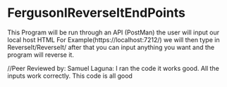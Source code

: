 # FergusonIReverseItEndPoints

This Program will be run through an API (PostMan) the user will input our local host HTML For Example(https://localhost:7212/) we will then type in ReverseIt/ReverseIt/ after that you can input anything you want and the program will reverse it.


//Peer Reviewed by: Samuel Laguna: I ran the code it works good. All the inputs work correctly. This code is all good

